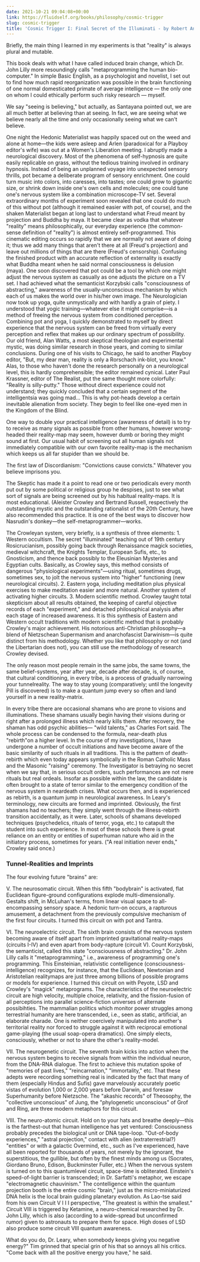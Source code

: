 ```yaml
---
date: 2021-10-21 09:04:08+00:00
link: https://fluidself.org/books/philosophy/cosmic-trigger
slug: cosmic-trigger
title: 'Cosmic Trigger I: Final Secret of the Illuminati - by Robert Anton Wilson'
---
```


Briefly, the main thing I learned in my experiments is that "reality" is always plural and mutable.

This book deals with what I have called induced brain change, which Dr. John Lilly more resoundingly calls "metaprogramming the human bio-computer." In simple Basic English, as a psychologist and novelist, I set out to find how much rapid reorganization was possible in the brain functioning of one normal domesticated primate of average intelligence — the only one on whom I could ethically perform such risky research — myself.

We say "seeing is believing," but actually, as Santayana pointed out, we are all much better at believing than at seeing. In fact, we are seeing what we believe nearly all the time and only occasionally seeing what we can't believe.

One night the Hedonic Materialist was happily spaced out on the weed and alone at home—the kids were asleep and Arlen (paradoxical for a Playboy editor's wife) was out at a Women's Liberation meeting. I abruptly made a neurological discovery. Most of the phenomena of self-hypnosis are quite easily replicable on grass, without the tedious training involved in ordinary hypnosis. Instead of being an unplanned voyage into unexpected sensory thrills, pot became a deliberate program of sensory enrichment. One could turn music into colors, into caresses, into tastes; one could grow to gigantic size, or shrink down inside one's own cells and molecules; one could tune one's nervous system like a combination microscope-TV set. Several extraordinary months of experiment soon revealed that one could do much of this without pot (although it remained easier with pot, of course), and the shaken Materialist began at long last to understand what Freud meant by projection and Buddha by maya. It became clear as vodka that whatever "reality" means philosophically, our everyday experience (the common-sense definition of "reality") is almost entirely self-programmed. This cinematic editing occurs so rapidly that we are normally not aware of doing it; thus we add many things that aren't there at all (Freud's projection) and leave out millions of things that are there (Freud's censorship). Confusing the finished product with an accurate reflection of externality is exactly what Buddha meant when he said normal consciousness is delusion (maya). One soon discovered that pot could be a tool by which one might adjust the nervous system as casually as one adjusts the picture on a TV set. I had achieved what the semanticist Korzybski calls "consciousness of abstracting," awareness of the usually-unconscious mechanism by which each of us makes the world over in his/her own image. The Neurologician now took up yoga, quite unmystically and with hardly a grain of piety. I understood that yogic training—whatever else it might comprise—is a method of freeing the nervous system from conditioned perception. Combining pot and yoga, I quickly demonstrated to myself by direct experience that the nervous system can be freed from virtually every perception and reflex that makes up our ordinary spectrum of possibility. Our old friend, Alan Watts, a most skeptical theologian and experimental mystic, was doing similar research in those years, and coming to similar conclusions. During one of his visits to Chicago, he said to another Playboy editor, "But, my dear man, reality is only a Rorschach ink-blot, you know." Alas, to those who haven't done the research personally on a neurological level, this is hardly comprehensible; the editor remained cynical. Later Paul Krassner, editor of The Realist, put the same thought more colorfully: "Reality is silly-putty." Those without direct experience could not understand; they quickly concluded that a certain segment of the intelligentsia was going mad... This is why pot-heads develop a certain inevitable alienation from society. They begin to feel like one-eyed men in the Kingdom of the Blind.

One way to double your practical intelligence (awareness of detail) is to try to receive as many signals as possible from other humans, however wrong-headed their reality-map may seem, however dumb or boring they might sound at first. Our usual habit of screening out all human signals not immediately compatible with our own favorite reality-map is the mechanism which keeps us all far stupider than we should be.

The first law of Discordianism: "Convictions cause convicts." Whatever you believe imprisons you.

The Skeptic has made it a point to read one or two periodicals every month put out by some political or religious group he despises, just to see what sort of signals are being screened out by his habitual reality-maps. It is most educational. (Aleister Crowley and Bertrand Russell, respectively the outstanding mystic and the outstanding rationalist of the 20th Century, have also recommended this practice. It is one of the best ways to discover how Nasrudin's donkey—the self-metaprogrammer—works.

The Crowleyan system, very briefly, is a synthesis of three elements: 1. Western occultism. The secret "illuminated" teaching out of 19th century Rosicrucianism, possibly going back through Renaissance magick societies, medieval witchcraft, the Knights Templar, European Sufis, etc., to Gnosticism, and thence back possibly to the Eleusinian Mysteries and Egyptian cults. Basically, as Crowley says, this method consists of dangerous "physiological experiments"—using ritual, sometimes drugs, sometimes sex, to jolt the nervous system into "higher" functioning (new neurological circuits). 2. Eastern yoga, including meditation plus physical exercises to make meditation easier and more natural. Another system of activating higher circuits. 3. Modern scientific method. Crowley taught total skepticism about all results obtained, the keeping of careful objective records of each "experiment," and detached philosophical analysis after each stage of increased awareness. It is this synthesis of Eastern and Western occult traditions with modern scientific method that is probably Crowley's major achievement. His notorious anti-Christian philosophy—a blend of Nietzschean Supermanism and anarchofascist Darwinism—is quite distinct from his methodology. Whether you like that philosophy or not (and the Libertarian does not), you can still use the methodology of research Crowley devised.

The only reason most people remain in the same jobs, the same towns, the same belief-systems, year after year, decade after decade, is, of course, that cultural conditioning, in every tribe, is a process of gradually narrowing your tunnelreality. The way to stay young (comparatively; until the longevity Pill is discovered) is to make a quantum jump every so often and land yourself in a new reality-matrix.

In every tribe there are occasional shamans who are prone to visions and illuminations. These shamans usually begin having their visions during or right after a prolonged illness which nearly kills them. After recovery, the shaman has odd psychic abilities— "wild talents," as Charles Fort said. The whole process can be condensed to the formula, near-death plus "rebirth"on a higher level. In the course of my investigations, I have undergone a number of occult initiations and have become aware of the basic similarity of such rituals in all traditions. This is the pattern of death-rebirth which even today appears symbolically in the Roman Catholic Mass and the Masonic "raising" ceremony. The Investigator is betraying no secret when we say that, in serious occult orders, such performances are not mere rituals but real ordeals. Insofar as possible within the law, the candidate is often brought to a state of terror similar to the emergency condition of the nervous system in neardeath crises. What occurs then, and is experienced as rebirth, is a quantum jump in neurological awareness. In Leary's terminology, new circuits are formed and imprinted. Obviously, the first shamans had no teachers; they simply went through the illness-rebirth transition accidentally, as it were. Later, schools of shamans developed techniques (psychedelics, rituals of terror, yoga, etc.) to catapult the student into such experience. In most of these schools there is great reliance on an entity or entities of superhuman nature who aid in the initiatory process, sometimes for years. ("A real initiation never ends," Crowley said once.)

### Tunnel-Realities and Imprints

The four evolving future "brains" are:

V. The neurosomatic circuit. When this fifth "bodybrain" is activated, flat Euclidean figure-ground configurations explode multi-dimensionally. Gestalts shift, in McLuhan's terms, from linear visual space to all-encompassing sensory space. A hedonic turn-on occurs, a rapturous amusement, a detachment from the previously compulsive mechanism of the first four circuits. I turned this circuit on with pot and Tantra.

VI. The neuroelectric circuit. The sixth brain consists of the nervous system becoming aware of itself apart from imprinted gravitational reality-maps (circuits I-IV) and even apart from body-rapture (circuit V). Count Korzybski, the semanticist, called this state "consciousness of abstracting." Dr. John Lilly calls it "metaprogramming," i.e., awareness of programming one's programming. This Einsteinian, relativistic contelligence (consciousness-intelligence) recognizes, for instance, that the Euclidean, Newtonian and Aristotelian realitymaps are just three among billions of possible programs or models for experience. I turned this circuit on with Peyote, LSD and Crowley's "magick" metaprograms. The characteristics of the neuroelectric circuit are high velocity, multiple choice, relativity, and the fission-fusion of all perceptions into parallel science-fiction universes of alternate possibihties. The mammalian politics which monitor power struggles among terrestrial humanity are here transcended, i.e., seen as static, artificial, an elaborate charade. One is neither coercively manipulated into another's territorial reality nor forced to struggle against it with reciprocal emotional game-playing (the usual soap-opera dramatics). One simply elects, consciously, whether or not to share the other's reality-model.

VII. The neurogenetic circuit. The seventh brain kicks into action when the nervous system begins to receive signals from within the individual neuron, from the DNA-RNA dialogue. The first to achieve this mutation spoke of "memories of past lives," "reincarnation," "immortality," etc. That these adepts were recording something real is indicated by the fact that many of them (especially Hindus and Sufis) gave marvelously accurately poetic vistas of evolution 1,000 or 2,000 years before Darwin, and foresaw Superhumanity before Nietzsche. The "akashic records" of Theosophy, the "collective unconscious" of Jung, the "phylogenetic unconscious" of Grof and Ring, are three modern metaphors for this circuit.

VIII. The neuro-atomic circuit. Hold on to your hats and breathe deeply—this is the farthest-out that human intelligence has yet ventured: Consciousness probably precedes the biological unit or DNA tape-loop. "Out-of-body experiences," "astral projection," contact with alien (extraterrestrial?) "entities" or with a galactic Overmind, etc., such as I've experienced, have all been reported for thousands of years, not merely by the ignorant, the superstitious, the gullible, but often by the finest minds among us (Socrates, Giordano Bruno, Edison, Buckminster Fuller, etc.) When the nervous system is turned on to this quantumlevel circuit, space-time is obliterated. Einstein's speed-of-light barrier is transcended; in Dr. Sarfatti's metaphor, we escape "electromagnetic chauvinism." The contelligence within the quantum projection booth is the entire cosmic "brain," just as the micro-miniaturized DNA helix is the local brain guiding planetary evolution. As Lao-tse said from his own Circuit V I I I perspective, "The greatest is within the smallest." Circuit VIII is triggered by Ketamine, a neuro-chemical researched by Dr. John Lilly, which is also (according to a wide-spread but unconfirmed rumor) given to astronauts to prepare them for space. High doses of LSD also produce some circuit VIII quantum awareness.

What do you do, Dr. Leary, when somebody keeps giving you negative energy?" Tim grinned that special grin of his that so annoys all his critics. "Come back with all the positive energy you have," he said.
